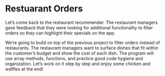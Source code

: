 # Restuarant Orders

Let’s come back to the restaurant recommender. The restaurant managers gave feedback that they were looking for additional functionality to filter orders so they can highlight their specials on the app.

We’re going to build on top of the previous project to filter orders instead of restaurants. The restaurant managers want to surface dishes that fit within the customer’s budget and show the cost of each dish. The program will use array methods, functions, and practice good code hygiene and organization. Let’s work on it step by step and enjoy some chicken and waffles at the end!
